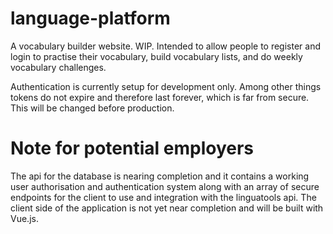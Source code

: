# language-platform

A vocabulary builder website. WIP. Intended to allow people to register and login to practise their vocabulary, build vocabulary lists, and do weekly vocabulary challenges.


Authentication is currently setup for development only. Among other things tokens do not expire and therefore last forever, which is far from secure. This will be changed before production.


# Note for potential employers


The api for the database is nearing completion and it contains a working user authorisation and authentication system along with an array of secure endpoints for the client to use and integration with the linguatools api. The client side of the application is not yet near completion and will be built with Vue.js.

